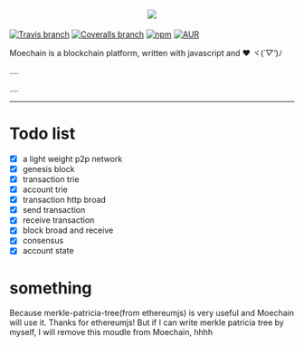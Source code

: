 <h1 align="center">
  <img src="https://avatars3.githubusercontent.com/u/30978707?s=120&v=4"  />
</h1>

[![Travis branch](https://img.shields.io/travis/Elvenisboy/Moechain/master.svg)](https://travis-ci.org/Elvenisboy/Moechain)
[![Coveralls branch](https://img.shields.io/coveralls/Elvenisboy/Moechain/master.svg)](https://coveralls.io/github/Elvenisboy/Moechain?branch=master) 
[![npm](https://img.shields.io/npm/v/npm.svg)](https://github.com/Elvenisboy/Moechain) 
[![AUR](https://img.shields.io/aur/license/yaourt.svg)](https://github.com/Elvenisboy/Moechain)

Moechain is a blockchain platform, written with javascript and ❤ ヾ(*´▽‘*)ﾉ

....

....

-----

# Todo list

 - [x] a light weight p2p network
 - [x] genesis block 
 - [x] transaction trie
 - [x] account trie
 - [x] transaction http broad
 - [x] send transaction
 - [x] receive transaction
 - [x] block broad and receive
 - [x] consensus
 - [x] account state
 # something

 Because merkle-patricia-tree(from ethereumjs) is very useful and Moechain will use it. Thanks for ethereumjs! But if I can write merkle patricia tree by myself, I will remove this moudle from Moechain, hhhh
 
 
